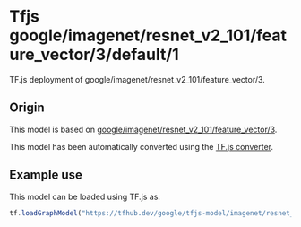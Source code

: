 # Tfjs google/imagenet/resnet_v2_101/feature_vector/3/default/1
TF.js deployment of google/imagenet/resnet_v2_101/feature_vector/3.

<!-- parent-model: google/imagenet/resnet_v2_101/feature_vector/3 -->

## Origin

This model is based on [google/imagenet/resnet_v2_101/feature_vector/3](https://tfhub.dev/google/imagenet/resnet_v2_101/feature_vector/3).

This model has been automatically converted using the [TF.js converter](https://github.com/tensorflow/tfjs/tree/master/tfjs-converter).

## Example use
This model can be loaded using TF.js as:

```javascript
tf.loadGraphModel("https://tfhub.dev/google/tfjs-model/imagenet/resnet_v2_101/feature_vector/3/default/1", { fromTFHub: true })
```
